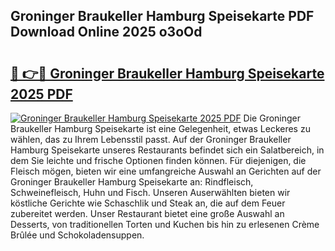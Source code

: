 ## Groninger Braukeller Hamburg Speisekarte PDF Download Online 2025 o3oOd

# <h2><a href="http://gce5kh.nevu.top/?p=Groninger+Braukeller+Hamburg+Speisekarte">🔗 👉🔴 Groninger Braukeller Hamburg Speisekarte 2025 PDF</a></h2>

[![Groninger Braukeller Hamburg Speisekarte 2025 PDF](https://i.imgur.com/dBaPXMq.png)](http://gce5kh.nevu.top/?p=Groninger+Braukeller+Hamburg+Speisekarte)
Die Groninger Braukeller Hamburg Speisekarte ist eine Gelegenheit, etwas Leckeres zu wählen, das zu Ihrem Lebensstil passt. Auf der Groninger Braukeller Hamburg Speisekarte unseres Restaurants befindet sich ein Salatbereich, in dem Sie leichte und frische Optionen finden können. Für diejenigen, die Fleisch mögen, bieten wir eine umfangreiche Auswahl an Gerichten auf der Groninger Braukeller Hamburg Speisekarte an: Rindfleisch, Schweinefleisch, Huhn und Fisch. Unseren Auserwählten bieten wir köstliche Gerichte wie Schaschlik und Steak an, die auf dem Feuer zubereitet werden. Unser Restaurant bietet eine große Auswahl an Desserts, von traditionellen Torten und Kuchen bis hin zu erlesenen Crème Brûlée und Schokoladensuppen.
